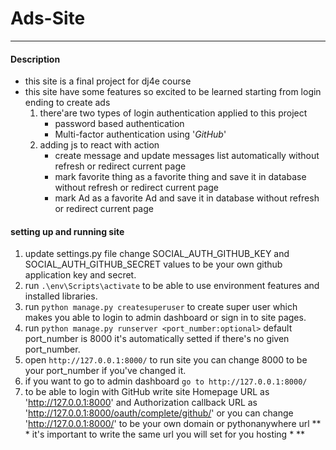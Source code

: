 # Ads-Site
----------------
#### Description 
* this site is a final project for dj4e course 
* this site have some features so excited to be learned starting from login ending to create ads
  1. there'are two types of login authentication applied to this project
      - password based authentication 
      - Multi-factor authentication using '*GitHub*'
  2. adding js to react with action
      - create message and update messages list automatically without refresh or redirect current page
      - mark favorite thing as a favorite thing and save it in database without refresh or redirect current page
      - mark Ad  as a favorite Ad and save it in database without refresh or redirect current page
#### setting up and running site 

  1. update settings.py file change SOCIAL_AUTH_GITHUB_KEY and SOCIAL_AUTH_GITHUB_SECRET values to be your own github application key and secret.
  2. run `.\env\Scripts\activate` to be able to use environment features and installed libraries.
  4. run `python manage.py createsuperuser` to create super user which makes you able to login to admin dashboard or sign in to site pages.
  5. run `python manage.py runserver <port_number:optional>` default port_number is 8000 it's automatically setted  if there's no given port_number.
  6. open `http://127.0.0.1:8000/` to run site you can change 8000 to be your port_number if you've changed it. 
  7. if you want to go to admin dashboard `go to http://127.0.0.1:8000/`
  8. to be able to login with GitHub write site Homepage URL as 'http://127.0.0.1:8000' and Authorization callback URL as 'http://127.0.0.1:8000/oauth/complete/github/' or you can change 'http://127.0.0.1:8000/' to be your own domain or pythonanywhere url   ** * it's important to write the same url you will set for you hosting  *  **
  
